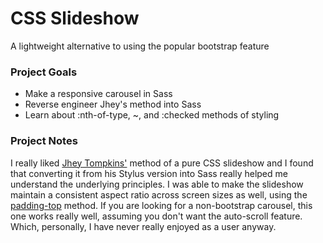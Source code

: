 # CSS Slideshow
A lightweight alternative to using the popular bootstrap feature

### Project Goals 
* Make a responsive carousel in Sass
* Reverse engineer Jhey's method into Sass
* Learn about :nth-of-type, ~, and :checked methods of styling

### Project Notes
I really liked [Jhey Tompkins'](https://medium.com/@_jh3y/how-to-pure-css-carousel-ce1a8cb231c8) method of a pure CSS slideshow and I found that 
converting it from his Stylus version into Sass really helped me understand
the underlying principles. I was able to make the slideshow maintain a 
consistent aspect ratio across screen sizes as well, using the [padding-top](https://www.w3schools.com/howto/howto_css_aspect_ratio.asp) 
method.
If you are looking for a non-bootstrap carousel, this one works really
well, assuming you don't want the auto-scroll feature. Which, personally, I
have never really enjoyed as a user anyway. 